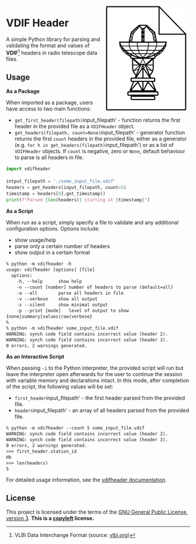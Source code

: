 <img align="right" width="220" src="docs/logo.png" style="padding:10px;">

# VDIF Header
A simple Python library for parsing and validating the format and values of **VDIF**[^1] headers in radio telescope data files.

[^1]: VLBI Data Interchange Format (source: [vlbi.org](https://vlbi.org/wp-content/uploads/2019/03/VDIF_specification_Release_1.1.1.pdf))

## Usage

**As a Package**

When imported as a package, users have access to two main functions:

* `get_first_header(filepath)`input_filepath' - function returns the first header in the provided file as a `VDIFHeader` object.
* `get_headers(filepath, count=None)`input_filepath' - generator function returns the first `count` headers in the provided file, either as a generator (e.g. `for h in get_headers(filepath)`input_filepath') or as a list of `VDIFHeader` objects. If `count` is negative, zero or `None`, default behaviour to parse is all headers in file.

```python
import vdifheader

intput_filepath = './some_input_file.vdif'
headers = get_headers(input_filepath, count=5)
timestamp = headers[0].get_timestamp()
print(f"Parsed {len(headers)} starting at {timestamp}")
```

**As a Script**

When run as a script, simply specify a file to validate and any additional configuration options. Options include:

* show usage/help
* parse only a certain number of headers
* show output in a certain format

```
% python -m vdifheader -h
usage: vdifheader [options] [file]
  options:
    -h, --help		show help
    -n --count [number]	number of headers to parse (default=all)
    -a --all		parse all headers in file
    -v --verbose	show all output
    -s --silent		show minimal output
    -p --print [mode]	level of output to show {none|summary|values|raw|verbose}
%
% python -m vdifheader some_input_file.vdif
WARNING: synch code field contains incorrect value (header 2).
WARNING: synch code field contains incorrect value (header 3).
0 errors, 2 warnings generated.
```

**As an Interactive Script**

When passing `-i` to the Python interpreter, the provided script will run but leave the interpreter open afterwards for the user to continue the session with variable memory and declarations intact. In this mode, after completion of the script, the following values will be set:

* `first_header`input_filepath' - the first header parsed from the provided file.
* `headers`input_filepath' - an array of all headers parsed from the provided file.

```
% python -m vdifheader --count 5 some_input_file.vdif
WARNING: synch code field contains incorrect value (header 2).
WARNING: synch code field contains incorrect value (header 3).
0 errors, 2 warnings generated.
>>> first_header.station_id
Hb
>>> len(headers)
5
```

For detailed usage information, see the [vdifheader documentation](/docs).

## License

This project is licensed under the terms of the [GNU General Public License, version 3](https://www.gnu.org/licenses/gpl-3.0.en.html). **This is a [copyleft](https://www.gnu.org/licenses/copyleft.en.html) license.**
